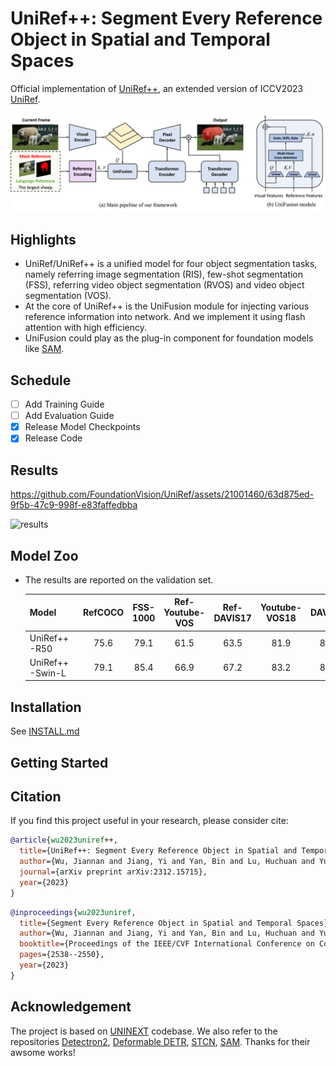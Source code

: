 # UniRef++: Segment Every Reference Object in Spatial and Temporal Spaces

Official implementation of [UniRef++](), an extended version of ICCV2023 [UniRef](https://openaccess.thecvf.com/content/ICCV2023/papers/Wu_Segment_Every_Reference_Object_in_Spatial_and_Temporal_Spaces_ICCV_2023_paper.pdf).

![UniRef](assets/network.png)

## Highlights

- UniRef/UniRef++ is a unified model for four object segmentation tasks, namely referring image segmentation (RIS), few-shot segmentation (FSS), referring video object segmentation (RVOS) and video object segmentation (VOS).
- At the core of UniRef++ is the UniFusion module for injecting various reference information into network. And we implement it using flash attention with high efficiency.
- UniFusion could play as the plug-in component for foundation models like [SAM](https://github.com/facebookresearch/segment-anything).


## Schedule

- [ ] Add Training Guide
- [ ] Add Evaluation Guide
- [x] Release Model Checkpoints
- [x] Release Code

## Results


https://github.com/FoundationVision/UniRef/assets/21001460/63d875ed-9f5b-47c9-998f-e83faffedbba

![results](assets/results.png)

## Model Zoo

- The results are reported on the validation set.

  | Model             | RefCOCO | FSS-1000 | Ref-Youtube-VOS | Ref-DAVIS17 | Youtube-VOS18 | DAVIS17 | LVOS | Checkpoint |
  | ------------------| :----:  | :---: | :-----: | :---: | :--: | :--: | :-------: | :--: |
  | UniRef++-R50      |  75.6   | 79.1  |  61.5   | 63.5  | 81.9 | 81.5 |   60.1    | [model](https://connecthkuhk-my.sharepoint.com/:u:/g/personal/wjn922_connect_hku_hk/Ecw4SgowlptPmDg14p0j6X0BKkqF0unHaSLat4TVstJdoQ?e=8z7DW8) |
  | UniRef++-Swin-L   |  79.1   | 85.4  |  66.9   | 67.2  | 83.2 | 83.9 |   62.2    | [model](https://connecthkuhk-my.sharepoint.com/:u:/g/personal/wjn922_connect_hku_hk/EST3QVvBmWVLrdwQ1D_nDwIBBvZ5U9I14MIkj-LirFTA_w?e=uxeOdn)


## Installation

See [INSTALL.md](./INSTALL.md)

## Getting Started


## Citation

If you find this project useful in your research, please consider cite:

```BibTeX
@article{wu2023uniref++,
  title={UniRef++: Segment Every Reference Object in Spatial and Temporal Spaces},
  author={Wu, Jiannan and Jiang, Yi and Yan, Bin and Lu, Huchuan and Yuan, Zehuan and Luo, Ping},
  journal={arXiv preprint arXiv:2312.15715},
  year={2023}
}
```

```BibTeX
@inproceedings{wu2023uniref,
  title={Segment Every Reference Object in Spatial and Temporal Spaces},
  author={Wu, Jiannan and Jiang, Yi and Yan, Bin and Lu, Huchuan and Yuan, Zehuan and Luo, Ping},
  booktitle={Proceedings of the IEEE/CVF International Conference on Computer Vision},
  pages={2538--2550},
  year={2023}
}
```

## Acknowledgement

The project is based on [UNINEXT](https://github.com/MasterBin-IIAU/UNINEXT) codebase. We also refer to the repositories [Detectron2](https://github.com/facebookresearch/detectron2), [Deformable DETR](https://github.com/fundamentalvision/Deformable-DETR), [STCN](https://github.com/hkchengrex/STCN), [SAM](https://github.com/facebookresearch/segment-anything). Thanks for their awsome works!


